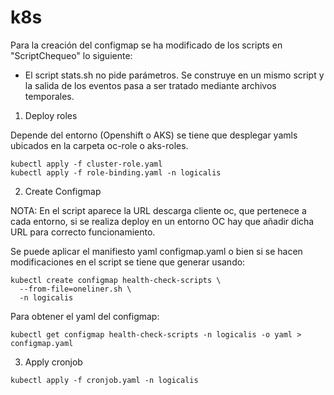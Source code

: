 # k8s

Para la creación del configmap se ha modificado de los scripts en "ScriptChequeo" lo siguiente:

 - El script stats.sh no pide parámetros. Se construye en un mismo script y la salida de los eventos pasa a ser tratado mediante archivos temporales. 

1. Deploy roles

Depende del entorno (Openshift o AKS) se tiene que desplegar yamls ubicados en la carpeta oc-role o aks-roles.

````
kubectl apply -f cluster-role.yaml
kubectl apply -f role-binding.yaml -n logicalis
````

2. Create Configmap

NOTA:
En el script aparece la URL descarga cliente oc, que pertenece a cada entorno, si se realiza deploy en un entorno OC hay que añadir dicha URL para correcto funcionamiento.

Se puede aplicar el manifiesto yaml configmap.yaml o bien si se hacen modificaciones en el script se tiene que generar usando:


````
kubectl create configmap health-check-scripts \
  --from-file=oneliner.sh \
  -n logicalis
````

Para obtener el yaml del configmap:

````
kubectl get configmap health-check-scripts -n logicalis -o yaml > configmap.yaml
````

3. Apply cronjob

````
kubectl apply -f cronjob.yaml -n logicalis
````
